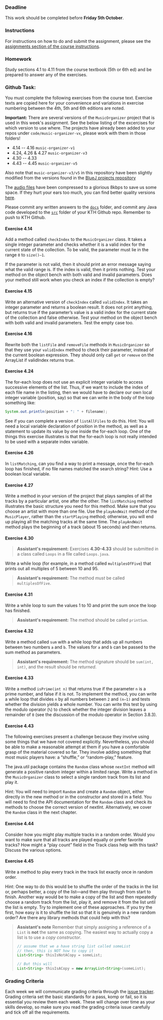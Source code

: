 ### Deadline
This work should be completed before **Friday 5th October**.

### Instructions
For instructions on how to do and submit the assignment, please see the
[assignments section of the course instructions](https://gits-15.sys.kth.se/inda-18/course-instructions#assignments).

### Homework
Study sections 4.1 to 4.11 from the course textbook (5th or 6th ed) and be
prepared to answer any of the exercises.

### Github Task:
You must complete the following exercises from the course text. Exercise texts
are copied here for your convenience and variations in exercise numbering
between the 4th, 5th and 6th editions are noted.

**Important:** There are several versions of the `MusicOrganizer` project that
is used in this week's assignment. See the below listing of the excercises for
which version to use where. The projects have already been added to your repos
under `code/music-organizer-vx`, please work with them in those folders!

- 4.14 -- 4.16 `music-organizer-v1`
- 4.24, 4.26 & 4.27 `music-organizer-v3`
- 4.30 -- 4.33
- 4.43 -- 4.45 `music-organizer-v5`

Also note that `music-organizer-v3/v5` in this repository have been slightly
modified from the versions found in the
[BlueJ projects repository](https://gits-15.sys.kth.se/inda-18/bluej-projects/tree/master/chapter04/)

The [audio files](src/audio) have been compressed to a glorious 8kbps to save us
some space. If they hurt your ears too much, you can find better quality versions
[here](https://gits-15.sys.kth.se/inda-18/bluej-projects/tree/master/chapter04/audio).

Please commit any written answers to the [`docs`](docs) folder, and commit any
Java code developed to the [`src`](src) folder of your KTH Github repo.
Remember to push to KTH Github.

#### Exercise 4.14
Add a method called `checkIndex` to the `MusicOrganizer` class. It takes a
single integer parameter and checks whether it is a valid index for the current
state of the collection. To be valid, the parameter must lie in the range `0`
to `size()–1`.

If the parameter is not valid, then it should print an error message saying
what the valid range is. If the index is valid, then it prints nothing. Test
your method on the object bench with both valid and invalid parameters. Does
your method still work when you check an index if the collection is empty?

#### Exercise 4.15
Write an alternative version of `checkIndex` called `validIndex`. It takes an
integer parameter and returns a boolean result. It does not print anything, but
returns true if the parameter’s value is a valid index for the current state of
the collection and false otherwise. Test your method on the object bench with
both valid and invalid parameters. Test the empty case too.

#### Exercise 4.16
Rewrite both the `listFile` and `removeFile` methods in `MusicOrganizer` so
that they use your `validIndex` method to check their parameter, instead of the
current boolean expression. They should only call `get` or `remove` on the
ArrayList if validIndex returns true.

#### Exercise 4.24
The for-each loop does not use an explicit integer variable to access
successive elements of the list. Thus, if we want to include the index of each
file name in the listing, then we would have to declare our own local integer
variable (position, say) so that we can write in the body of the loop something
like:

```java
System.out.println(position + ": " + filename);
```

See if you can complete a version of `listAllFiles` to do this. Hint: You will
need a local variable declaration of position in the method, as well as a
statement to update its value by one inside the for-each loop. One of the
things this exercise illustrates is that the for-each loop is not really
intended to be used with a separate index variable.

#### Exercise 4.26
In `listMatching`, can you find a way to print a message, once the for-each
loop has finished, if no file names matched the search string? Hint: Use a
boolean local variable.

#### Exercise 4.27
Write a method in your version of the project that plays samples of all the
tracks by a particular artist, one after the other. The `listMatching` method
illustrates the basic structure you need for this method. Make sure that you
choose an artist with more than one file. Use the `playAndWait` method of the
`MusicPlayer`, rather than the `startPlaying` method; otherwise, you will end
up playing all the matching tracks at the same time. The `playAndWait` method
plays the beginning of a track (about 15 seconds) and then returns.

#### Exercise 4.30
> **Assistant's requirement:** Exercises **4.30-4.33** should be submitted in a
> class called `Loops` in a file called `Loops.java`.

Write a while loop (for example, in a method called `multiplesOfFive`) that
prints out all multiples of 5 between 10 and 95.

> **Assistant's requirement:** The method _must_ be called `multiplesOfFive`.

#### Exercise 4.31
Write a while loop to sum the values 1 to 10 and print the sum once the loop
has finished.

> **Assistant's requirement:** The method should be called `printSum`.

#### Exercise 4.32
Write a method called `sum` with a while loop that adds up all numbers between
two numbers `a` and `b`. The values for `a` and `b` can be passed to the sum
method as parameters.

> **Assistant's requirement:** The method signature should be `sum(int, int)`,
and the result should be _returned_.

#### Exercise 4.33
Write a method `isPrime(int n)` that returns true if the parameter `n` is a
prime number, and false if it is not. To implement the method, you can write a
while loop that divides `n` by all numbers between `2` and `(n–1)` and tests
whether the division yields a whole number. You can write this test by using
the modulo operator (`%`) to check whether the integer division leaves a
remainder of `0` (see the discussion of the modulo operator in Section 3.8.3).

#### Exercise 4.43
The following exercises present a challenge because they involve using some
things that we have not covered explicitly. Nevertheless, you should be able to
make a reasonable attempt at them if you have a comfortable grasp of the
material covered so far. They involve adding something that most music players
have: a “shuffle,” or “random-play,” feature.

The java.util package contains the `Random` class whose `nextInt` method will
generate a positive random integer within a limited range. Write a method in
the `MusicOrganizer` class to select a single random track from its list and
play it.

Hint: You will need to import `Random` and create a `Random` object, either
directly in the new method or in the constructor and stored in a field. You
will need to find the API documentation for the `Random` class and check its
methods to choose the correct version of nextInt. Alternatively, we cover the
`Random` class in the next chapter.

#### Exercise 4.44
Consider how you might play multiple tracks in a random order. Would you want
to make sure that all tracks are played equally or prefer favorite tracks? How
might a “play count” field in the Track class help with this task? Discuss the
various options.

#### Exercise 4.45
Write a method to play every track in the track list exactly once in random
order.

Hint: One way to do this would be to shuffle the order of the tracks in the
list or, perhaps better, a copy of the list—and then play through from start to
finish. Another way would be to make a copy of the list and then repeatedly
choose a random track from the list, play it, and remove it from the list until
the list is empty. Try to implement one of these approaches. If you try the
first, how easy is it to shuffle the list so that it is genuinely in a new
random order? Are there any library methods that could help with this?

> **Assistant's note** Remember that simply assigning a reference of a
> `List` is **not** the same as copying. The easiest way to actually copy
> a list is to use a _copy constructor_.
>
> ```java
> // assume that we a have string list called someList
> // then, this is NOT how to copy it
> List<String> thisIsNotACopy = someList;
>
> // But this will
> List<String> thisIsACopy = new ArrayList<String>(someList);
> ```

### Grading Criteria
Each week we will communicate grading criteria through the [issue tracker](../../issues/). Grading criteria set the basic standards for a pass, komp or fail, so it is essential you review them each week. These will change over time as your skills develop, so make sure you read the grading criteria issue carefully and tick off all the requirements.
